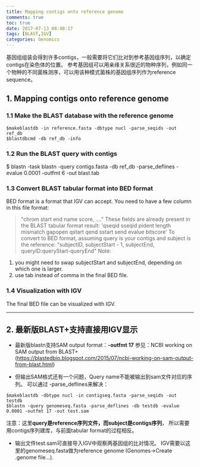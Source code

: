 ```yaml
---
title: Mapping contigs onto reference genome
comments: true
toc: true
date: 2017-07-13 08:40:17
tags: [BLAST,IGV]
categories: Genomics
---
```

基因组组装会得到许多contigs，一般需要将它们比对到参考基因组序列，以确定contigs在染色体的位置。
参考基因组可以用亲缘关系很近的物种序列，例如同一个物种的不同菌株测序，可以用该种模式菌株的基因组序列作为reference sequence。
<!--more-->
## 1. Mapping contigs onto reference genome
### 1.1 Make the BLAST database with the reference genome
```
$makeblastdb -in reference.fasta -dbtype nucl -parse_seqids -out ref_db
$blastdbcmd -db ref_db -info
```

### 1.2 Run the BLAST query with contigs
$ blastn -task blastn -query contigs.fasta -db ref_db -parse_deflines  -evalue 0.0001 -outfmt 6 -out blast.tab 

### 1.3 Convert BLAST tabular format into BED format
BED format is a format that IGV can accept. You need to have a few column in this file format:
> "chrom start end name score, ...."
These fields are already present in the BLAST tabular format result:
> 'qseqid sseqid pident length mismatch gapopen qstart qend sstart send evalue bitscore'
To convert to BED format, assuming query is your contigs and subject is the reference:
> "subjectID, subjectStart - 1,  subjectEnd, queryID:queryStart-queryEnd"
Note: 
1. you might need to swap subjectStart and subjectEnd, depending on which one is larger.
2. use tab instead of comma in the final BED file.

### 1.4 Visualization with IGV
The final BED file can be visualized with IGV.

--------

## 2. 最新版BLAST+支持直接用IGV显示
* 最新版blastn支持SAM output format：**-outfmt 17**
参见：NCBI working on SAM output from BLAST+ (https://blastedbio.blogspot.com/2015/07/ncbi-working-on-sam-output-from-blast.html)

* 但输出SAM格式还有一个问题，Query name不能被输出到sam文件对应的序列。
可以通过 -parse_deflines来解决：
```
$makeblastdb -dbtype nucl -in contigseq.fasta -parse_seqids -out testdb
$blastn -query genomeseq.fasta -parse_deflines -db testdb -evalue 0.0001 -outfmt 17 -out test.sam
```
注意：这里**query是reference序列文件，而subject是contigs序列**， 所以需要用contigs序列建库，与前面tabular format的过程相反。

* 输出文件test.sam可直接导入IGV中观察两基因组的比对情况。
    IGV需要以这里的genomeseq.fasta做为reference genome (Genomes->Create .genome file...).
